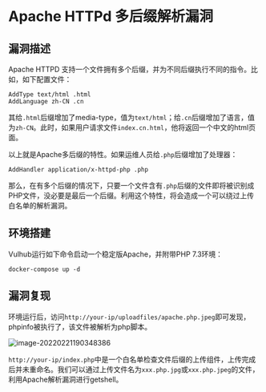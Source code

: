 # Apache HTTPd 多后缀解析漏洞

## 漏洞描述

Apache HTTPD 支持一个文件拥有多个后缀，并为不同后缀执行不同的指令。比如，如下配置文件：

```
AddType text/html .html
AddLanguage zh-CN .cn
```

其给`.html`后缀增加了media-type，值为`text/html`；给`.cn`后缀增加了语言，值为`zh-CN`。此时，如果用户请求文件`index.cn.html`，他将返回一个中文的html页面。

以上就是Apache多后缀的特性。如果运维人员给`.php`后缀增加了处理器：

```
AddHandler application/x-httpd-php .php
```

那么，在有多个后缀的情况下，只要一个文件含有`.php`后缀的文件即将被识别成PHP文件，没必要是最后一个后缀。利用这个特性，将会造成一个可以绕过上传白名单的解析漏洞。

## 环境搭建

Vulhub运行如下命令启动一个稳定版Apache，并附带PHP 7.3环境：

```
docker-compose up -d
```

## 漏洞复现

环境运行后，访问`http://your-ip/uploadfiles/apache.php.jpeg`即可发现，phpinfo被执行了，该文件被解析为php脚本。

![image-20220221190348386](./images/202202211904167.png)

`http://your-ip/index.php`中是一个白名单检查文件后缀的上传组件，上传完成后并未重命名。我们可以通过上传文件名为`xxx.php.jpg`或`xxx.php.jpeg`的文件，利用Apache解析漏洞进行getshell。

